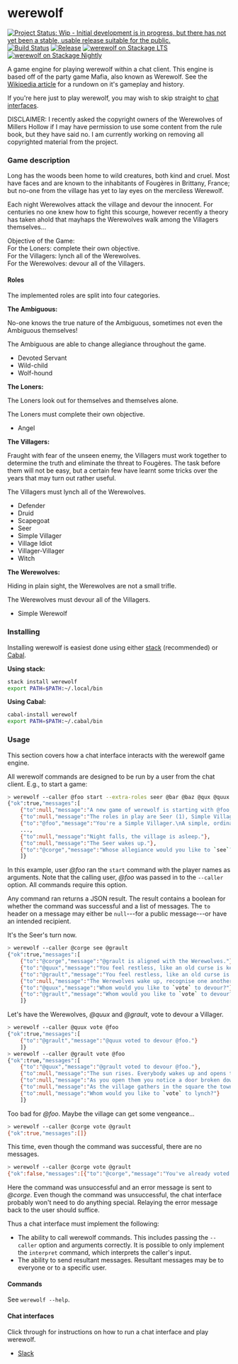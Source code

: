# werewolf

[![Project Status: Wip - Initial development is in progress, but there has not yet been a stable, usable release suitable for the public.](http://www.repostatus.org/badges/1.0.0/wip.svg)](http://www.repostatus.org/#wip)
[![Build Status](https://travis-ci.org/hjwylde/werewolf.svg?branch=master)](https://travis-ci.org/hjwylde/werewolf)
[![Release](https://img.shields.io/github/release/hjwylde/werewolf.svg)](https://github.com/hjwylde/werewolf/releases/latest)
[![werewolf on Stackage LTS](https://www.stackage.org/package/werewolf/badge/lts)](https://www.stackage.org/lts/package/werewolf)
[![werewolf on Stackage Nightly](https://www.stackage.org/package/werewolf/badge/nightly)](https://www.stackage.org/nightly/package/werewolf)

A game engine for playing werewolf within a chat client.
This engine is based off of the party game Mafia, also known as Werewolf.
See the [Wikipedia article](https://en.wikipedia.org/wiki/Mafia_(party_game)) for a rundown on it's
    gameplay and history.

If you're here just to play werewolf, you may wish to skip straight to
    [chat interfaces](https://github.com/hjwylde/werewolf#chat-interfaces).

DISCLAIMER:
I recently asked the copyright owners of the Werewolves of Millers Hollow if I may have permission
    to use some content from the rule book, but they have said no.
I am currently working on removing all copyrighted material from the project.

### Game description

Long has the woods been home to wild creatures, both kind and cruel.
Most have faces and are known to the inhabitants of Fougères in Brittany, France; but no-one from
    the village has yet to lay eyes on the merciless Werewolf.

Each night Werewolves attack the village and devour the innocent.
For centuries no one knew how to fight this scourge, however recently a theory has taken ahold that
    mayhaps the Werewolves walk among the Villagers themselves...

Objective of the Game:  
For the Loners: complete their own objective.  
For the Villagers: lynch all of the Werewolves.  
For the Werewolves: devour all of the Villagers.

#### Roles

The implemented roles are split into four categories.

**The Ambiguous:**

No-one knows the true nature of the Ambiguous, sometimes not even the Ambiguous themselves!

The Ambiguous are able to change allegiance throughout the game.

* Devoted Servant
* Wild-child
* Wolf-hound

**The Loners:**

The Loners look out for themselves and themselves alone.

The Loners must complete their own objective.

* Angel

**The Villagers:**

Fraught with fear of the unseen enemy, the Villagers must work together to determine the truth and
    eliminate the threat to Fougères.
The task before them will not be easy, but a certain few have learnt some tricks over the years that
    may turn out rather useful.

The Villagers must lynch all of the Werewolves.

* Defender
* Druid
* Scapegoat
* Seer
* Simple Villager
* Village Idiot
* Villager-Villager
* Witch

**The Werewolves:**

Hiding in plain sight, the Werewolves are not a small trifle.

The Werewolves must devour all of the Villagers.

* Simple Werewolf

### Installing

Installing werewolf is easiest done using either
    [stack](https://github.com/commercialhaskell/stack) (recommended) or
    [Cabal](https://github.com/haskell/cabal).

**Using stack:**

```bash
stack install werewolf
export PATH=$PATH:~/.local/bin
```

**Using Cabal:**

```bash
cabal-install werewolf
export PATH=$PATH:~/.cabal/bin
```

### Usage

This section covers how a chat interface interacts with the werewolf game engine.

All werewolf commands are designed to be run by a user from the chat client.
E.g., to start a game:

```bash
> werewolf --caller @foo start --extra-roles seer @bar @baz @qux @quux @corge @grault
{"ok":true,"messages":[
    {"to":null,"message":"A new game of werewolf is starting with @foo, @bar, @baz, @qux, @quux, @corge, @grault!"},
    {"to":null,"message":"The roles in play are Seer (1), Simple Villager (4), Simple Werewolf (2) for a total balance of -2."},
    {"to":"@foo","message":"You're a Simple Villager.\nA simple, ordinary townsperson in every way. Their only weapons are the ability to analyze behaviour to identify Werewolves, and the strength of their conviction to prevent the execution of the innocents like themselves."},
    ...,
    {"to":null,"message":"Night falls, the village is asleep."},
    {"to":null,"message":"The Seer wakes up."},
    {"to":"@corge","message":"Whose allegiance would you like to `see`?"}
    ]}
```

In this example, user _@foo_ ran the `start` command with the player names as arguments.
Note that the calling user, _@foo_ was passed in to the `--caller` option.
All commands require this option.

Any command ran returns a JSON result.
The result contains a boolean for whether the command was successful and a list of messages.
The `to` header on a message may either be `null`---for a public message---or have an intended
    recipient.

It's the Seer's turn now.

```bash
> werewolf --caller @corge see @grault
{"ok":true,"messages":[
    {"to":"@corge","message":"@grault is aligned with the Werewolves."},
    {"to":"@quux","message":"You feel restless, like an old curse is keeping you from sleep. It seems you're not the only one... @grault are also emerging from their homes."},
    {"to":"@grault","message":"You feel restless, like an old curse is keeping you from sleep.  It seems you're not the only one... @quux are also emerging from their homes."},
    {"to":null,"message":"The Werewolves wake up, recognise one another and choose a new victim."},
    {"to":"@quux","message":"Whom would you like to `vote` to devour?"},
    {"to":"@grault","message":"Whom would you like to `vote` to devour?"}
    ]}
```

Let's have the Werewolves, _@quux_ and _@grault_, vote to devour a Villager.

```bash
> werewolf --caller @quux vote @foo
{"ok":true,"messages":[
    {"to":"@grault","message":"@quux voted to devour @foo."}
    ]}
> werewolf --caller @grault vote @foo
{"ok":true,"messages":[
    {"to":"@quux","message":"@grault voted to devour @foo."},
    {"to":null,"message":"The sun rises. Everybody wakes up and opens their eyes..."},
    {"to":null,"message":"As you open them you notice a door broken down and @foo's guts half devoured and spilling out over the cobblestones. From the look of their personal effects, you deduce they were a Simple Villager."},
    {"to":null,"message":"As the village gathers in the square the town clerk calls for a vote."},
    {"to":null,"message":"Whom would you like to `vote` to lynch?"}
    ]}
```

Too bad for _@foo_. Maybe the village can get some vengeance...

```bash
> werewolf --caller @corge vote @grault
{"ok":true,"messages":[]}
```

This time, even though the command was successful, there are no messages.

```bash
> werewolf --caller @corge vote @grault
{"ok":false,"messages":[{"to":"@corge","message":"You've already voted!"}]}
```

Here the command was unsuccessful and an error message is sent to _@corge_.
Even though the command was unsuccessful, the chat interface probably won't need to do anything
    special.
Relaying the error message back to the user should suffice.

Thus a chat interface must implement the following:
* The ability to call werewolf commands. This includes passing the `--caller` option and arguments
  correctly. It is possible to only implement the `interpret` command, which interprets the
  caller's input.
* The ability to send resultant messages. Resultant messages may be to everyone or to a specific
  user.

#### Commands

See `werewolf --help`.

#### Chat interfaces

Click through for instructions on how to run a chat interface and play werewolf.

* [Slack](https://github.com/hjwylde/werewolf-slack)
